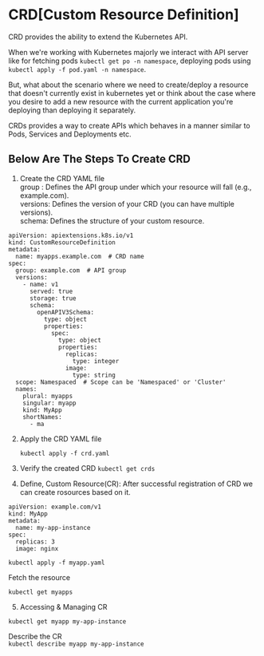# CRD[Custom Resource Definition]

CRD provides the ability to extend the Kubernetes API.

When we're working with Kubernetes majorly we interact with API server like for fetching pods `kubectl get po -n namespace`, deploying pods using `kubectl apply -f pod.yaml -n namespace`.

But, what about the scenario where we need to create/deploy a resource that doesn't currently exist in kubernetes yet or think about the
case where you desire to add a new resource with the current application you're deploying than deploying it separately.

CRDs provides a way to create APIs which behaves in a manner similar to Pods, Services and Deployments etc.

## Below Are The Steps To Create CRD

1. Create the CRD YAML file <br/>
   group  : Defines the API group under which your resource will fall (e.g., example.com).<br/>
   versions: Defines the version of your CRD (you can have multiple versions).<br/>
   schema: Defines the structure of your custom resource.<br/>
```
apiVersion: apiextensions.k8s.io/v1
kind: CustomResourceDefinition
metadata:
  name: myapps.example.com  # CRD name
spec:
  group: example.com  # API group
  versions:
    - name: v1
      served: true
      storage: true
      schema:
        openAPIV3Schema:
          type: object
          properties:
            spec:
              type: object
              properties:
                replicas:
                  type: integer
                image:
                  type: string
  scope: Namespaced  # Scope can be 'Namespaced' or 'Cluster'
  names:
    plural: myapps
    singular: myapp
    kind: MyApp
    shortNames:
      - ma

```

2. Apply the CRD YAML file <br/>

   `kubectl apply -f crd.yaml`

3. Verify the created CRD
   `kubectl get crds`

4. Define, Custom Resource(CR):
   After successful registration of CRD we can create rosources based on it.

```
apiVersion: example.com/v1
kind: MyApp
metadata:
  name: my-app-instance
spec:
  replicas: 3
  image: nginx
```

`kubectl apply -f myapp.yaml`

Fetch the resource

`kubectl get myapps`

5. Accessing & Managing CR

`kubectl get myapp my-app-instance`

Describe the CR <br/>
`kubectl describe myapp my-app-instance`